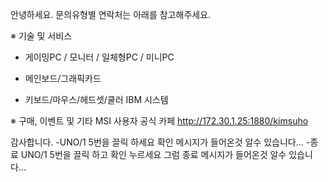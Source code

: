 안녕하세요.
문의유형별 연락처는 아래를 참고해주세요.

※ 기술 및 서비스
- 게이밍PC / 모니터 / 일체형PC / 미니PC

- 메인보드/그래픽카드

- 키보드/마우스/헤드셋/쿨러
  IBM 시스템 

※ 구매, 이벤트 및 기타
MSI 사용자 공식 카페
http://172.30.1.25:1880/kimsuho

감사합니다.
-UNO/1 5번을 끌릭 하세요
확인 메시지가 들어온것 알수 있습니다...
-종료 UNO/1 5번을 끌릭 하고 확인 누르세요
그럼 종료 메시지가 들어온것 알수 있습니다... 
